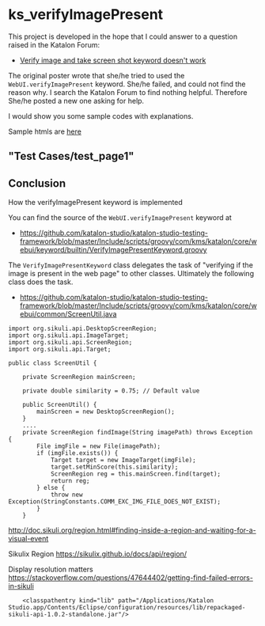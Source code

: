 # ks_verifyImagePresent

This project is developed in the hope that I could answer to a question raised in the Katalon Forum:

- [Verify image and take screen shot keyword doesn't work](https://forum.katalon.com/t/verify-image-and-take-screen-shot-keyword-doesnt-work/108573)

The original poster wrote that she/he tried to used the `WebUI.verifyImagePresent` keyword. She/he failed, and could not find the reason why. I search the Katalon Forum to find nothing helpful. Therefore She/he posted a new one asking for help.

I would show you some sample codes with explanations.

Sample htmls are [here](https://kazurayam.github.io/ks_verifyImagePresent/)

## "Test Cases/test_page1"



## Conclusion







How the verifyImagePresent keyword is implemented

You can find the source of the `WebUI.verifyImagePresent` keyword at

- https://github.com/katalon-studio/katalon-studio-testing-framework/blob/master/Include/scripts/groovy/com/kms/katalon/core/webui/keyword/builtin/VerifyImagePresentKeyword.groovy

The `VerifyImagePresentKeyword` class delegates the task of "verifying if the image is present in the web page" to other classes. Ultimately the following class does the task.

- https://github.com/katalon-studio/katalon-studio-testing-framework/blob/master/Include/scripts/groovy/com/kms/katalon/core/webui/common/ScreenUtil.java

```
import org.sikuli.api.DesktopScreenRegion;
import org.sikuli.api.ImageTarget;
import org.sikuli.api.ScreenRegion;
import org.sikuli.api.Target;

public class ScreenUtil {

    private ScreenRegion mainScreen;
    
    private double similarity = 0.75; // Default value

    public ScreenUtil() {
        mainScreen = new DesktopScreenRegion();
    }
    ....
    private ScreenRegion findImage(String imagePath) throws Exception {
        File imgFile = new File(imagePath);
        if (imgFile.exists()) {
            Target target = new ImageTarget(imgFile);
            target.setMinScore(this.similarity);
            ScreenRegion reg = this.mainScreen.find(target);
            return reg;
        } else {
            throw new Exception(StringConstants.COMM_EXC_IMG_FILE_DOES_NOT_EXIST);
        }
    }
```




http://doc.sikuli.org/region.html#finding-inside-a-region-and-waiting-for-a-visual-event

Sikulix Region
https://sikulix.github.io/docs/api/region/

Display resolution matters
https://stackoverflow.com/questions/47644402/getting-find-failed-errors-in-sikuli

```
	<classpathentry kind="lib" path="/Applications/Katalon Studio.app/Contents/Eclipse/configuration/resources/lib/repackaged-sikuli-api-1.0.2-standalone.jar"/>
```